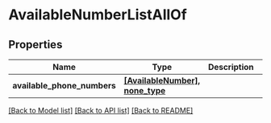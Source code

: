 # AvailableNumberListAllOf

## Properties
Name | Type | Description | Notes
------------ | ------------- | ------------- | -------------
**available_phone_numbers** | [**[AvailableNumber], none_type**](AvailableNumber.md) |  | [optional] 

[[Back to Model list]](../README.md#documentation-for-models) [[Back to API list]](../README.md#documentation-for-api-endpoints) [[Back to README]](../README.md)


